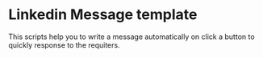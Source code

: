 # Linkedin Message template
This scripts help you to write a message automatically on click a button to quickly response to the requiters. 
